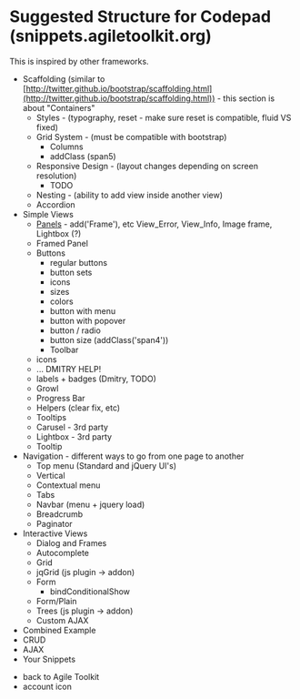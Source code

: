 Suggested Structure for Codepad (snippets.agiletoolkit.org)
====

This is inspired by other frameworks.




 * Scaffolding (similar to [http://twitter.github.io/bootstrap/scaffolding.html](http://twitter.github.io/bootstrap/scaffolding.html)) - this section is about "Containers"
   * Styles - (typography, reset - make sure reset is compatible, fluid VS fixed)
   * Grid System - (must be compatible with bootstrap)
     * Columns
     * addClass (span5)
   * Responsive Design - (layout changes depending on screen resolution)
     * TODO
   * Nesting - (ability to add view inside another view)
   * Accordion
 * Simple Views
   * [Panels](http://docs.sencha.com/extjs/4.2.1/extjs-build/examples/build/KitchenSink/ext-theme-neptune/#basic-panels) - add('Frame'), etc View_Error, View_Info, Image frame, Lightbox (?)
   * Framed Panel 
   * Buttons
     * regular buttons
     * button sets
     * icons
     * sizes
     * colors
     * button with menu
     * button with popover
     * button / radio
     * button size (addClass('span4'))
     * Toolbar
   * icons
   * ... DMITRY HELP!
   * labels + badges (Dmitry, TODO)
   * Growl
   * Progress Bar
   * Helpers (clear fix, etc)
   * Tooltips
   * Carusel - 3rd party
   * Lightbox - 3rd party
   * Tooltip
 * Navigation - different ways to go from one page to another
   * Top menu (Standard and jQuery UI's)
   * Vertical
   * Contextual menu
   * Tabs
   * Navbar (menu + jquery load)
   * Breadcrumb
   * Paginator
 * Interactive Views
   * Dialog and Frames
   * Autocomplete
   * Grid
   * jqGrid (js plugin -> addon)
   * Form
     * bindConditionalShow
   * Form/Plain
   * Trees (js plugin -> addon)
   * Custom AJAX
 * Combined Example
  * CRUD
  * AJAX
 * Your Snippets
 
 
 + back to Agile Toolkit
 + account icon 
   
   
   
   
   
   
   